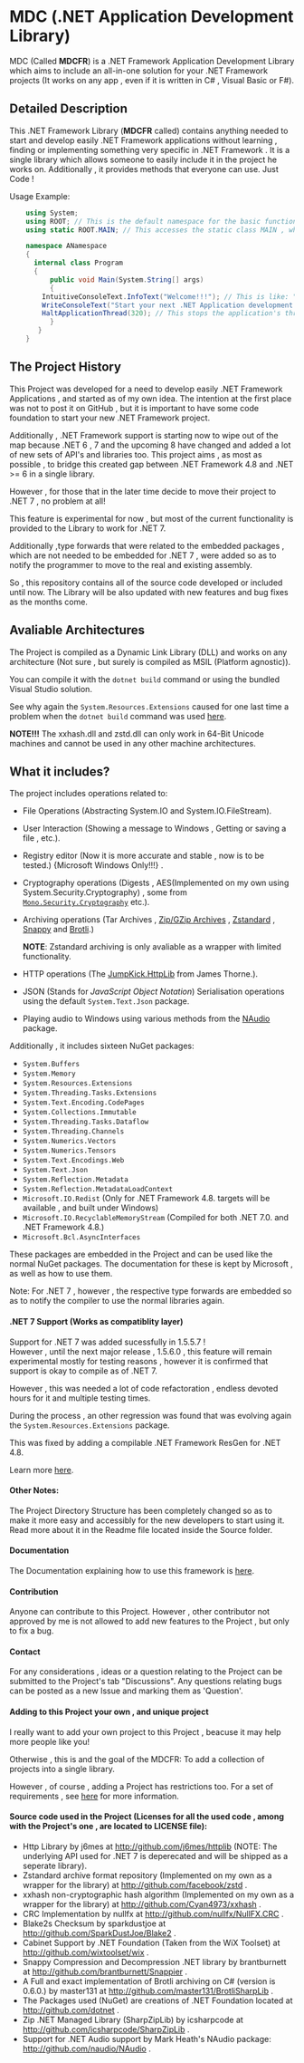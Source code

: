 # MDC (.NET Application Development Library)
MDC (Called __MDCFR__) is a .NET Framework Application Development Library which aims to include an 
all-in-one solution for your .NET Framework projects
(It works on any app , even if it is written in C# , Visual Basic or F#).

## Detailed Description
This .NET Framework Library (__MDCFR__ called) contains anything needed to start 
and develop easily .NET Framework applications without
learning , finding or implementing something very specific in .NET Framework . 
It is a single library which allows someone to easily
include it in the project he works on. Additionally , it provides methods that everyone can use. Just Code ! 

Usage Example:
```C#
	using System;
	using ROOT; // This is the default namespace for the basic functions.
	using static ROOT.MAIN; // This accesses the static class MAIN , which is the class that contain most of the functions.

	namespace ANamespace
	{
	  internal class Program
	  {
	      public void Main(System.String[] args)
	      {
		IntuitiveConsoleText.InfoText("Welcome!!!"); // This is like: "INFO: Welcome!!!" with a gray foreground and a black background.
		WriteConsoleText("Start your next .NET Application development using MDCFR!!!"); // This just writes to console any kind of message.
		HaltApplicationThread(320); // This stops the application's thread (Halts the application) for the time given. Counted in milliseconds.
	      }
	   }
	}
```

## The Project History
This Project was developed for a need to develop easily .NET Framework Applications , and started as of my own idea.
The intention at the first place was not to post it on GitHub , but it is important to have some code 
foundation to start your new .NET Framework project. 

Additionally , .NET Framework support is starting now to wipe out of the map because .NET 6 , 7 and the upcoming 8
have changed and added a lot of new sets of API's and libraries too. 
This project aims , as most as possible , to bridge this created gap between .NET Framework 4.8 and
.NET >= 6 in a single library.

However , for those that in the later time decide to move their project to .NET 7 , no problem at all!

This feature is experimental for now , but most of the current functionality is provided to the Library
to work for .NET 7.

Additionally ,type forwards that were related to the embedded packages , which are not needed to be 
embedded for .NET 7 , were added so as to notify the programmer to move to the real and existing assembly.

So , this repository contains all of the source code developed
or included until now. The Library will be also updated with new features and bug fixes as the months come.

## Avaliable Architectures
 The Project is compiled as a Dynamic Link Library (DLL) and works on any architecture (Not sure , but surely is compiled as MSIL (Platform agnostic)).
 
 You can compile it with the `dotnet build` command or using the bundled Visual Studio solution.

 See why again the `System.Resources.Extensions` caused for one last time a problem when the `dotnet build` command was used [here](http://github.com/mdcdi1315/mdcframework/blob/dev/BuildBehavior.md).

 __NOTE!!!__ The xxhash.dll and zstd.dll can only work in 64-Bit Unicode machines and cannot be used in any other machine architectures.

## What it includes?
The project includes operations related to:
 - File Operations (Abstracting System.IO and System.IO.FileStream).
 - User Interaction (Showing a message to Windows , Getting or saving a file , etc.).
 - Registry editor (Now it is more accurate and stable , now is to be tested.) {Microsoft Windows Only!!!} .
 - Cryptography operations (Digests , AES(Implemented on my own using System.Security.Cryptography) , some from [`Mono.Security.Cryptography`](https://github.com/mono/mono/tree/main/mcs/class/Mono.Security/Mono.Security.Cryptography) etc.).
 - Archiving operations (Tar Archives , [Zip/GZip Archives](http://github.com/icsharpcode/SharpZipLib)  , [Zstandard](https://github.com/facebook/zstd) , 
	[Snappy](http://github.com/brantburnett/Snappier) and [Brotli](http://github.com/master131/BrotliSharpLib).)

   __NOTE__: Zstandard archiving is only avaliable as a wrapper with limited functionality.
 - HTTP operations (The [JumpKick.HttpLib](https://github.com/j6mes/httplib) from James Thorne.).
 - JSON (Stands for _JavaScript Object Notation_) Serialisation operations using the default `System.Text.Json` package.
 - Playing audio to Windows using various methods from the [NAudio](http://github.com/naudio/NAudio) package.

  Additionally , it includes sixteen NuGet packages:
  - `System.Buffers`
  - `System.Memory`
  - `System.Resources.Extensions`
  - `System.Threading.Tasks.Extensions`
  - `System.Text.Encoding.CodePages`
  - `System.Collections.Immutable`
  - `System.Threading.Tasks.Dataflow`
  - `System.Threading.Channels`
  - `System.Numerics.Vectors`
  - `System.Numerics.Tensors`
  - `System.Text.Encodings.Web`
  - `System.Text.Json`
  - `System.Reflection.Metadata`
  - `System.Reflection.MetadataLoadContext`
  - `Microsoft.IO.Redist` (Only for .NET Framework 4.8. targets will be available , and built under Windows)
  - `Microsoft.IO.RecyclableMemoryStream` (Compiled for both .NET 7.0. and .NET Framework 4.8.)
  - `Microsoft.Bcl.AsyncInterfaces`

  These packages are embedded in the Project and can be used like the normal NuGet packages.
  The documentation for these is kept by Microsoft , as well as how to use them.

  Note: For .NET 7 , however , the respective type forwards are embedded so as to notify the compiler to use
  the normal libraries again.

#### .NET 7 Support (Works as compatiblity layer)
Support for .NET 7 was added sucessfully in 1.5.5.7 !  
However , until the next major release , 1.5.6.0 , this feature will remain experimental 
mostly for testing reasons , however it is confirmed that support is okay to compile
as of .NET 7.

However , this was needed a lot of code refactoration , endless devoted hours for it
and multiple testing times.

During the process , an other regression was found that was evolving again the 
`System.Resources.Extensions` package.

This was fixed by adding a compilable .NET Framework ResGen for .NET 4.8.

Learn more [here](http://github.com/mdcdi1315/mdcframework/blob/dev/BuildBehavior.md).

#### Other Notes:
The Project Directory Structure has been completely changed so as to make it more easy and accessibly
for the new developers to start using it.
Read more about it in the Readme file located inside the Source folder.

#### Documentation
The Documentation explaining how to use this framework is [here](http://github.com/mdcdi1315/mdcframework/blob/dev/Documentation/Main.md).

#### Contribution
Anyone can contribute to this Project.
However , other contributor not approved by me is not allowed to add new features to the Project , but only to fix a bug.

#### Contact
For any considerations , ideas or a question relating to the Project can be submitted to the Project's tab "Discussions".
Any questions relating bugs can be posted as a new Issue and marking them as 'Question'.

#### Adding to this Project your own , and unique project
I really want to add your own project to this Project , beacuse it may help more people like you!

Otherwise , this is and the goal of the MDCFR: To add a collection of projects into a single library.

However , of course , adding a Project has restrictions too. For a set of requirements , see [here](http://github.com/mdcdi1315/mdcframework/blob/dev/Documentation/AddingAProject_Requirements.md) 
for more information.

#### Source code used in the Project (Licenses for all the used code , among with the Project's one , are located to LICENSE file):
- Http Library by j6mes at http://github.com/j6mes/httplib 
  (NOTE: The underlying API used for .NET 7 is deperecated and will be shipped as a seperate library).
- Zstandard archive format repository (Implemented on my own as a wrapper for the library) at http://github.com/facebook/zstd .
- xxhash non-cryptographic hash algorithm (Implemented on my own as a wrapper for the library) at http://github.com/Cyan4973/xxhash .
- CRC Implementation by nullfx at http://github.com/nullfx/NullFX.CRC .
- Blake2s Checksum by sparkdustjoe at http://github.com/SparkDustJoe/Blake2 .
- Cabinet Support by .NET Foundation (Taken from the WiX Toolset) at http://github.com/wixtoolset/wix .
- Snappy Compression and Decompression .NET library by brantburnett at http://github.com/brantburnett/Snappier .
- A Full and exact implementation of Brotli archiving on C# (version is 0.6.0.) by master131 at http://github.com/master131/BrotliSharpLib .
- The Packages used (NuGet) are creations of .NET Foundation located at http://github.com/dotnet .
- Zip .NET Managed Library (SharpZipLib) by icsharpcode at http://github.com/icsharpcode/SharpZipLib .
- Support for .NET Audio support by Mark Heath's NAudio package: http://github.com/naudio/NAudio .